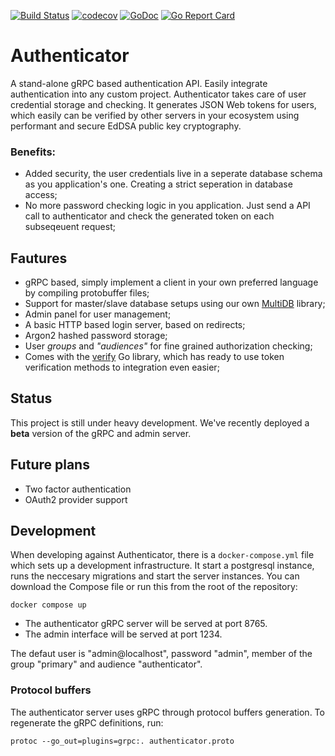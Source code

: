 [![Build Status](https://travis-ci.org/moapis/authenticator.svg?branch=master)](https://travis-ci.org/moapis/authenticator)
[![codecov](https://codecov.io/gh/moapis/authenticator/branch/master/graph/badge.svg)](https://codecov.io/gh/moapis/authenticator)
[![GoDoc](https://godoc.org/github.com/moapis/authenticator?status.svg)](https://godoc.org/github.com/moapis/authenticator)
[![Go Report Card](https://goreportcard.com/badge/github.com/moapis/authenticator)](https://goreportcard.com/report/github.com/moapis/authenticator)

# Authenticator

A stand-alone gRPC based authentication API. Easily integrate authentication into any custom project. Authenticator takes care of user credential storage and checking. It generates JSON Web tokens for users, which easily can be verified by other servers in your ecosystem using performant and secure EdDSA public key cryptography.

### Benefits:

 - Added security, the user credentials live in a seperate database schema as you application's one. Creating a strict seperation in database access;
 - No more password checking logic in you application. Just send a API call to authenticator and check the generated token on each subseqeuent request;

## Fautures

 - gRPC based, simply implement a client in your own preferred language by compiling protobuffer files;
 - Support for master/slave database setups using our own [MultiDB](https://github.com/moapis/multidb) library;
 - Admin panel for user management;
 - A basic HTTP based login server, based on redirects;
 - Argon2 hashed password storage;
 - User *groups* and *"audiences"* for fine grained authorization checking;
 - Comes with the [verify](verify) Go library, which has ready to use token verification methods to integration even easier;

## Status

This project is still under heavy development. We've recently deployed a **beta** version of the gRPC and admin server.

## Future plans

 - Two factor authentication
 - OAuth2 provider support

## Development

When developing against Authenticator, there is a `docker-compose.yml` file which sets up a development infrastructure. It start a postgresql instance, runs the neccesary migrations and start the server instances. You can download the Compose file or run this from the root of the repository:

````
docker compose up
````

- The authenticator gRPC server will be served at port 8765.
- The admin interface will be served at port 1234.

The defaut user is "admin@localhost", password "admin", member of the group "primary" and audience "authenticator".

### Protocol buffers

The authenticator server uses gRPC through protocol buffers generation. To regenerate the gRPC definitions, run:

````
protoc --go_out=plugins=grpc:. authenticator.proto 
````
